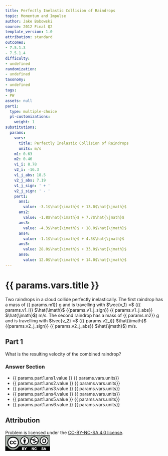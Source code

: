 ```yaml
---
title: Perfectly Inelastic Collision of Raindrops
topic: Momentum and Impulse
author: Jake Bobowski
source: 2012 Final Q2
template_version: 1.0
attribution: standard
outcomes:
- 7.5.1.3
- 7.5.1.4
difficulty:
- undefined
randomization:
- undefined
taxonomy:
- undefined
tags:
- PW
assets: null
part1:
  type: multiple-choice
  pl-customizations:
    weight: 1
substitutions:
  params:
    vars:
      title: Perfectly Inelastic Collision of Raindrops
      units: m/s
    m1: 0.63
    m2: 0.46
    v1_i: 8.78
    v2_i: -16.3
    v1_j_abs: 18.5
    v2_j_abs: 7.19
    v1_j_sign: ' + '
    v2_j_sign: ' - '
    part1:
      ans1:
        value: -3.1$\hat{\imath}$ + 13.0$\hat{\jmath}$
      ans2:
        value: -1.8$\hat{\imath}$ + 7.7$\hat{\jmath}$
      ans3:
        value: -4.3$\hat{\imath}$ + 18.0$\hat{\jmath}$
      ans4:
        value: -1.1$\hat{\imath}$ + 4.5$\hat{\jmath}$
      ans5:
        value: 28.0$\hat{\imath}$ + 33.0$\hat{\jmath}$
      ans6:
        value: 12.0$\hat{\imath}$ + 14.0$\hat{\jmath}$
---
```

# {{ params.vars.title }}
Two raindrops in a cloud collide perfectly inelastically. The first raindrop has a mass of {{ params.m1}} g and is travelling with $\vec{v_1} =$ ({{ params.v1_i}} $\hat{\imath}$ {{params.v1_j_sign}} {{ params.v1_j_abs}} $\hat{\jmath}$) m/s.
The second raindrop has a mass of {{ params.m2}} g and is travelling with $\vec{v_2} =$ ({{ params.v2_i}} $\hat{\imath}$ {{params.v2_j_sign}} {{ params.v2_j_abs}} $\hat{\jmath}$) m/s.

## Part 1

What is the resulting velocity of the combined raindrop?

### Answer Section

- {{ params.part1.ans1.value }} {{ params.vars.units}}
- {{ params.part1.ans2.value }} {{ params.vars.units}}
- {{ params.part1.ans3.value }} {{ params.vars.units}}
- {{ params.part1.ans4.value }} {{ params.vars.units}}
- {{ params.part1.ans5.value }} {{ params.vars.units}}
- {{ params.part1.ans6.value }} {{ params.vars.units}}

## Attribution

Problem is licensed under the [CC-BY-NC-SA 4.0 license](https://creativecommons.org/licenses/by-nc-sa/4.0/).<br> ![The Creative Commons 4.0 license requiring attribution-BY, non-commercial-NC, and share-alike-SA license.](https://raw.githubusercontent.com/firasm/bits/master/by-nc-sa.png)